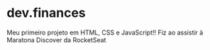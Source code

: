 # dev.finances
Meu primeiro projeto em HTML, CSS e JavaScript!! Fiz ao assistir à Maratona Discover da RocketSeat
